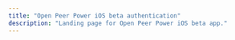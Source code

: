 ```yaml
---
title: "Open Peer Power iOS beta authentication"
description: "Landing page for Open Peer Power iOS beta app."
---
```


<link rel='redirect_uri' href='homeassistant-beta://auth-callback'>
<script>document.location.href = '/docs/ecosystem/ios';</script>
